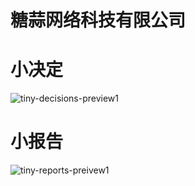 # 糖蒜网络科技有限公司

# 小决定

![tiny-decisions-preview1](https://is4-ssl.mzstatic.com/image/thumb/PurpleSource124/v4/d5/f0/9f/d5f09fec-0ed8-58a0-e843-e8399654afb1/e9e56590-ed78-4d99-b004-f55cf50ae368_iPhone_XS_Max_zhs1@3x.png/230x0w.webp)



# 小报告

![tiny-reports-preivew1](https://is1-ssl.mzstatic.com/image/thumb/PurpleSource114/v4/66/b2/23/66b22348-dd49-a636-2614-39c8a2f6a641/7691c97b-77d2-487e-a60e-fa7ac84c8ef3_iPhone_XS_Max_zhs1@3x.png/230x0w.webp)
